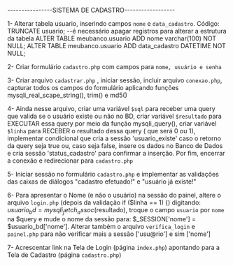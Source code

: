 ----------------SISTEMA DE CADASTRO------------------

1- Alterar tabela usuario, inserindo campos `nome` e `data_cadastro`. Código:
TRUNCATE usuario; --é necessário apagar registros para alterar a estrutura da tabela
ALTER TABLE meubanco.usuario ADD nome varchar(100) NOT NULL;
ALTER TABLE meubanco.usuario ADD data_cadastro DATETIME NOT NULL;

2- Criar formulário `cadastro.php` com campos para `nome, usuário e senha`

3- Criar arquivo `cadastrar.php` , iniciar sessão, incluir arquivo `conexao.php`, capturar todos os campos do formulário aplicando funções mysqli_real_scape_string(), trim() e md5()

4- Ainda nesse arquivo, criar uma variável `$sql` para receber uma query que valida se o usuário existe ou não no BD, criar variável `$resultado` para EXECUTAR essa query por meio da função mysqli_query(), criar variável `$linha` para RECEBER o resultado dessa query ( que será 0 ou 1), implementar condicional que cria a sessão 'usuario_existe' caso o retorno da query seja true ou, caso seja false, insere os dados no Banco de Dados e cria sessão 'status_cadastro' para confirmar a inserção. Por fim, encerrar a conexão e redirecionar para `cadastro.php`

5- Iniciar sessão no formulário `cadastro.php` e implementar as validações das caixas de diálogos "cadastro efetuado!" e "usuário já existe!"

6- Para apresentar o Nome (e não o usuário) na sessão do painel, altere o arquivo `login.php`
(depois da validação if ($linha == 1) {) digitando: $usuario_bd = mysqli_fetch_assoc($resultado), troque o campo `usuario` por `nome` na $query e mude o nome da sessão para: $_SESSION['nome'] = $usuario_bd['nome'].
Alterar também o arquivo `verifica_login` e `painel.php` para não verificar mais a sessão ['usu@rio'] e sim ['nome']

7- Acrescentar link na Tela de Login (página `index.php`) apontando para a Tela de Cadastro (página `cadastro.php`)